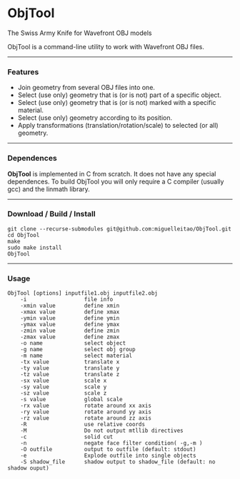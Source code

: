 # ObjTool
The Swiss Army Knife for Wavefront OBJ models

ObjTool is a command-line utility to work with Wavefront OBJ files.

_________
### Features
* Join geometry from several OBJ files into one.
* Select (use only) geometry that is (or is not) part of a specific object.
* Select (use only) geometry that is (or is not) marked with a specific material.
* Select (use only) geometry according to its position.
* Apply transformations (translation/rotation/scale) to selected (or all) geometry.

_________
### Dependences
**ObjTool** is implemented in C from scratch. It does not have any special dependences.
To build ObjTool you will only require a C compiler (usually gcc) and the linmath library.

_________
### Download / Build / Install

    git clone --recurse-submodules git@github.com:miguelleitao/ObjTool.git
    cd ObjTool
    make
    sudo make install
    ObjTool

_________
### Usage
```
ObjTool [options] inputfile1.obj inputfile2.obj
    -i                  file info
    -xmin value         define xmin
    -xmax value         define xmax
    -ymin value         define ymin
    -ymax value         define ymax
    -zmin value         define zmin
    -zmax value         define zmax
    -o name             select object
    -g name 	        select obj group
    -m name             select material
    -tx value	        translate x
    -ty value	        translate y
    -tz value	        translate z
    -sx value	        scale x
    -sy value	        scale y
    -sz value	        scale z
    -s value	        global scale
    -rx value	        rotate around xx axis
    -ry value	        rotate around yy axis
    -rz value	        rotate around zz axis
    -R                  use relative coords    
    -M	                Do not output mtllib directives
    -c                  solid cut
    -n                  negate face filter condition( -g,-m )
    -O outfile          output to outfile (default: stdout)
    -e                  Explode outfile into single objects
    -S shadow_file      shadow output to shadow_file (default: no shadow ouput)
```
